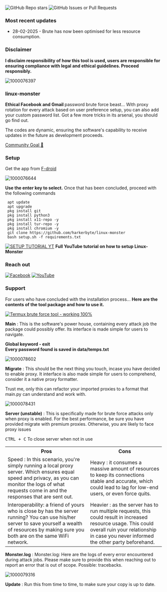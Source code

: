 
![GitHub Repo stars](https://img.shields.io/github/stars/harkerbyte/linux-monster?style=plastic&logo=Github)
![GitHub Issues or Pull Requests](https://img.shields.io/github/issues/harkerbyte/linux-monster?style=plastic&logo=Github)


### Most recent updates
* 28-02-2025 - Brute has now been optimised for less resource consumption. 

### Disclaimer 
<b>I disclaim responsibility of how this tool is used, users are responsible for ensuring compliance with legal and ethical guidelines. Proceed responsibly.</b>

![1000076397](https://github.com/user-attachments/assets/fbef241d-73b5-4de7-bbc8-ca678e12aa38)
### linux-monster
<b> Ethical Facebook and Gmail </b> password brute force beast... With proxy rotation for every attack based on user preference setup, you can also add your custom password list. 
Got a few more tricks in its arsenal, you should go find out. 

The codes are dynamic, ensuring the software's capability to receive updates in the future as development proceeds. 

<a href="https://youtube.com/@harkerbyte?si=bueGE1-JUuVj2uNW">Community Goal 🗿</a>
### Setup
Get the app from <a title="F-droid termux" href="https://f-droid.org/en/packages/com.termux/" >F-droid</a>

![1000076644](https://github.com/user-attachments/assets/46f61565-bdae-499e-9d93-3effb62ecb0c)

<b>Use the enter key to select.</b>
  Once that has been concluded, proceed with the following commands
  
```  
 apt update
 apt upgrade
 pkg install git
 pkg install python3
 pkg install x11-repo -y
 pkg install tur-repo -y
 pkg install chromium -y
 git clone https://github.com/harkerbyte/linux-monster
 bash setup.sh -f requirements.txt
```

[![SETUP TUTORIAL YT](https://github.com/harkerbyte/linux-monster/blob/06f6a0867368aa5b0ec853f38253da9409e1399a/data/IMG_20250302_182932.png)](https://www.youtube.com/watch?v=cc9UuUCDr4E&feature=youtu.be)
<b>Full YouTube tutorial on how to setup Linux-Monster</b>


<div id="socials" ><h3>Reach out</h3> 
</div>


<a href = "https://facebook.com/harkerbyte">![Facebook](https://img.shields.io/badge/Facebook-%231877F2.svg?style=for-the-badge&logo=Facebook&logoColor=white)</a>
<a href ="https://youtube.com/@harkerbyte?si=aPSIREosLJlFOmyX" >![YouTube](https://img.shields.io/badge/YouTube-%23FF0000.svg?style=for-the-badge&logo=YouTube&logoColor=white)</a>


<div id="support" >
  <h3>Support</h5>
  For users who have concluded with the installation process...
  <b>Here are the contents of the tool package and how to use it.</b>
  
  
[![Termux brute force tool - working 100%](https://github.com/harkerbyte/linux-monster/blob/06f6a0867368aa5b0ec853f38253da9409e1399a/data/IMG_20250302_183022.png)](https://www.youtube.com/watch?v=wHOM4xd9dsM)

 <p> <b>Main</b> : This is the software's power house, containing every attack job the package could possibly offer. Its interface is made simple for users to navigate. </p>
  <p><b> Global keyword - exit </b></br>
  <b>Every password found is saved in data/temps.txt</b>
  </p>
  

![1000078602](https://github.com/user-attachments/assets/cc4e1f78-0500-48b1-b67f-10cee1751ae4)

  
  <p> <b>Migrate</b> : This should be the next thing you touch, incase you have decided to enable proxy. It interface is also made simple for users to comprehend, consider it a native proxy formatter.
  
  Trust me, only this can refactor your imported proxies to a format that main.py can understand and work with.</p>

![1000078431](https://github.com/user-attachments/assets/35f9900c-f94a-4ce4-b6ba-5314d7d61c36)

  <p> <b>Server (unstable)</b> : This is specifically made for brute force attacks only when proxy is enabled. For the best performance, be sure you have provided migrate with premium proxies. Otherwise, you are likely to face proxy issues</p>
  <kbd>CTRL + C</kbd> To close server when not in use
  <table>
    <tr>
      <th>
        Pros
      </th>
      <th>
        Cons
      </th>
    </tr>
    <tr>
      <td>
        Speed : In this scenario, you're simply running a local proxy server. Which ensures equal speed and privacy, as you can monitor the logs of what requests come in and the responses that are sent out.
      </td>
      <td>
        Heavy : it consumes a massive amount of resources to keep its connections stable and accurate, which could lead to lag for low-end users, or even force quits.
      </td>
    </tr>
    <tr>
      <td>
        Interoperability: a friend of yours who is close by has the server running? You can use his/her server to save yourself a wealth of resources by making sure you both are on the same WiFi network.
      </td>
      <td>
        Heavier : as the server has to run multiple requests, this could result in increased resource usage. This could overall ruin your relationship in case you never informed the other party beforehand.
      </td>
    </tr>
    
  </table>
<p><b>Monster.log</b> : Monster.log: Here are the logs of every error encountered during attack jobs. Please make sure to provide this when reaching out to report an error that is out of scope. Possible: tracebacks. </p>

![1000079316](https://github.com/user-attachments/assets/6c8e0c71-c251-4f28-99d3-5c2a0a72593f)

<p><b>Update</b> : Run this from time to time, to make sure your copy is up to date. </p>
</div>
